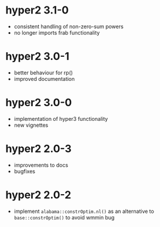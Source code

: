 # hyper2 3.1-0

* consistent handling of non-zero-sum powers 
* no longer imports frab functionality

# hyper2 3.0-1

* better behaviour for rp()
* improved documentation

# hyper2 3.0-0

* implementation of hyper3 functionality
* new vignettes

# hyper2 2.0-3

* improvements to docs
* bugfixes

# hyper2 2.0-2

* implement `alabama::constrOptim.nl()` as an alternative to `base::constrOptim()` to avoid wmmin bug


